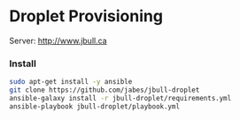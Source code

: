 # Droplet Provisioning

Server: http://www.jbull.ca

### Install

```bash
sudo apt-get install -y ansible
git clone https://github.com/jabes/jbull-droplet
ansible-galaxy install -r jbull-droplet/requirements.yml
ansible-playbook jbull-droplet/playbook.yml
```
